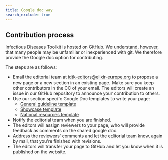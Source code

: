 ```yaml
---
title: Google doc way
search_exclude: true
---
```



## Contribution process

Infectious Diseases Toolkit is hosted on GitHub. We understand, however, that many people may be unfamiliar or inexperienced with git. We therefore provide the Google doc option for contributing.

The steps are as follows:
* Email the editorial team at [idtk-editors@elixir-europe.org](mailto:idtk-editors@elixir-europe.org) to propose a new page or a new section in an existing page. Make sure you keep other contributors in the CC of your email. The editors will create an issue in our GitHub repository to announce your contribution to others.  
* Use our section specifc Google Doc templates to write your page:
  * [General guideline template](https://docs.google.com/document/d/1Jd71fAKdJBax0ZVg2IkQUJ8e21jRoHjl48jytOGT5_c/edit?usp=sharing)
  * [Showcase template](https://docs.google.com/document/d/1uS5inLcy2UA0casGR1cYABq8xqAjgm6j_POI4ylOM0o/edit?usp=sharing)
  * [National resources template](https://docs.google.com/document/d/165-r9VzCu-ZfhJlKy-7QWabkMMp9KIEzEBRvQcmijmA/edit?usp=sharing)
* Notify the editorial team when you are finished.
* The editors will assign reviewers to your page, who will provide feedback as comments on the shared google doc.
* Address the reviewers' comments and let the editorial team know, again by mail, that you're finished with revisions.
* The editors will transfer your page to GitHub and let you know when it is published on the website.


